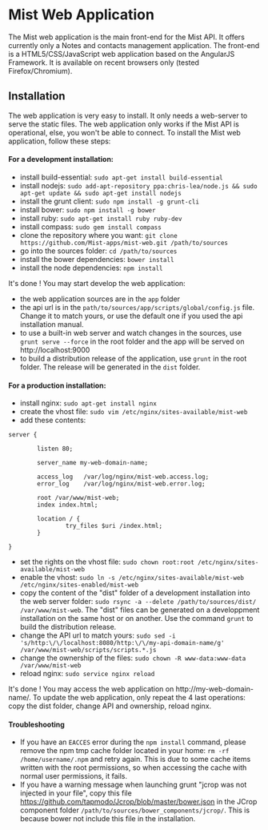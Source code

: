 Mist Web Application
====================

The Mist web application is the main front-end for the Mist API. It offers currently only a Notes and contacts management application. The front-end is a HTML5/CSS/JavaScript web application based on the AngularJS Framework. It is available on recent browsers only (tested Firefox/Chromium).

## Installation

The web application is very easy to install. It only needs a web-server to serve the static files. The web application only works if the Mist API is operational, else, you won't be able to connect. To install the Mist web application, follow these steps:

#### For a development installation:
* install build-essential: `sudo apt-get install build-essential`
* install nodejs: `sudo add-apt-repository ppa:chris-lea/node.js && sudo apt-get update && sudo apt-get install nodejs`
* install the grunt client: `sudo npm install -g grunt-cli`
* install bower: `sudo npm install -g bower`
* install ruby: `sudo apt-get install ruby ruby-dev`
* install compass: `sudo gem install compass`
* clone the repository where you want: `git clone https://github.com/Mist-apps/mist-web.git /path/to/sources`
* go into the sources folder: `cd /path/to/sources`
* install the bower dependencies: `bower install`
* install the node dependencies: `npm install`

It's done ! You may start develop the web application:
* the web application sources are in the `app` folder
* the api url is in the `path/to/sources/app/scripts/global/config.js` file. Change it to match yours, or use the default one if you used the api installation manual.
* to use a built-in web server and watch changes in the sources, use `grunt serve --force` in the root folder and the app will be served on http://localhost:9000
* to build a distribution release of the application, use `grunt` in the root folder. The release will be generated in the `dist` folder.

#### For a production installation:
* install nginx: `sudo apt-get install nginx`
* create the vhost file: `sudo vim /etc/nginx/sites-available/mist-web`
* add these contents:
``` Nginx
server {

        listen 80;

        server_name my-web-domain-name;

        access_log   /var/log/nginx/mist-web.access.log;
        error_log    /var/log/nginx/mist-web.error.log;

        root /var/www/mist-web;
        index index.html;

        location / {
                try_files $uri /index.html;
        }

}
```
* set the rights on the vhost file: `sudo chown root:root /etc/nginx/sites-available/mist-web`
* enable the vhost: `sudo ln -s /etc/nginx/sites-available/mist-web /etc/nginx/sites-enabled/mist-web`
* copy the content of the "dist" folder of a development installation into the web server folder: `sudo rsync -a --delete /path/to/sources/dist/ /var/www/mist-web`. The "dist" files can be generated on a developpment installation on the same host or on another. Use the command `grunt` to build the distribution release.
* change the API url to match yours: `sudo sed -i 's/http:\/\/localhost:8080/http:\/\/my-api-domain-name/g' /var/www/mist-web/scripts/scripts.*.js`
* change the ownership of the files: `sudo chown -R www-data:www-data /var/www/mist-web`
* reload nginx: `sudo service nginx reload`

It's done ! You may access the web application on http://my-web-domain-name/. To update the web application, only repeat the 4 last operations: copy the dist folder, change API and ownership, reload nginx.

#### Troubleshooting

* If you have an `EACCES` error during the `npm install` command, please remove the npm tmp cache folder located in your home: `rm -rf /home/username/.npm` and retry again. This is due to some cache items written with the root permissions, so when accessing the cache with normal user permissions, it fails.
* If you have a warning message when launching grunt "jcrop was not injected in your file", copy this file https://github.com/tapmodo/Jcrop/blob/master/bower.json in the JCrop component folder `/path/to/sources/bower_components/jcrop/`. This is because bower not include this file in the installation.
